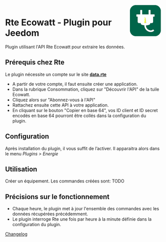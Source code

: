 <img align="right" src="../images/rteEcowatt_icon.png" width="100">

# Rte Ecowatt - Plugin pour Jeedom

Plugin utilisant l'API Rte Ecowatt pour extraire les données.

## Prérequis chez Rte

Le plugin nécessite un compte sur le site [**data.rte**]([https://data.rte-france.com])
- A partir de votre compte, il faut ensuite créer une application.
- Dans la rubrique Consommation, cliquez sur "Découvrir l'API" de la tuile Ecowatt.
- Cliquez alors sur "Abonnez-vous à l'API"
- Rattachez ensuite cette API à votre application.
- En cliquant sur le bouton "Copier en base 64", vos ID client et ID secret encodés en base 64 pourront être collés dans la configuration du plugin. 

## Configuration

Après installation du plugin, il vous suffit de l’activer.
Il apparaitra alors dans le menu *Plugins > Energie*

## Utilisation

Créer un équipement.
Les commandes créées sont: TODO

## Précisions sur le fonctionnement

- Chaque heure, le plugin met à jour l'ensemble des commandes avec les données récupérées précédemment.
- Le plugin interroge Rte une fois par heure à la minute définie dans la configuration du plugin.


[Changelog](changelog.md)

